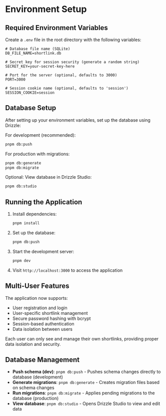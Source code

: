 # Environment Setup

## Required Environment Variables

Create a `.env` file in the root directory with the following variables:

```env
# Database file name (SQLite)
DB_FILE_NAME=shortlink.db

# Secret key for session security (generate a random string)
SECRET_KEY=your-secret-key-here

# Port for the server (optional, defaults to 3000)
PORT=3000

# Session cookie name (optional, defaults to 'session')
SESSION_COOKIE=session
```

## Database Setup

After setting up your environment variables, set up the database using Drizzle:

For development (recommended):

```bash
pnpm db:push
```

For production with migrations:

```bash
pnpm db:generate
pnpm db:migrate
```

Optional: View database in Drizzle Studio:

```bash
pnpm db:studio
```

## Running the Application

1. Install dependencies:

   ```bash
   pnpm install
   ```

2. Set up the database:

   ```bash
   pnpm db:push
   ```

3. Start the development server:

   ```bash
   pnpm dev
   ```

4. Visit `http://localhost:3000` to access the application

## Multi-User Features

The application now supports:

- User registration and login
- User-specific shortlink management
- Secure password hashing with bcrypt
- Session-based authentication
- Data isolation between users

Each user can only see and manage their own shortlinks, providing proper data isolation and security.

## Database Management

- **Push schema (dev)**: `pnpm db:push` - Pushes schema changes directly to database (development)
- **Generate migrations**: `pnpm db:generate` - Creates migration files based on schema changes
- **Run migrations**: `pnpm db:migrate` - Applies pending migrations to the database (production)
- **View database**: `pnpm db:studio` - Opens Drizzle Studio to view and edit data
